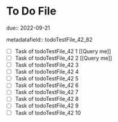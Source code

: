 # To Do File

due:: 2022-09-21

metadatafield:: todoTestFile_42_82

- [ ] Task of todoTestFile_42 1 [[Query me]]
- [ ] Task of todoTestFile_42 2 [[Query me]]
- [ ] Task of todoTestFile_42 3
- [ ] Task of todoTestFile_42 4
- [ ] Task of todoTestFile_42 5
- [ ] Task of todoTestFile_42 6
- [ ] Task of todoTestFile_42 7
- [ ] Task of todoTestFile_42 8
- [ ] Task of todoTestFile_42 9
- [ ] Task of todoTestFile_42 10